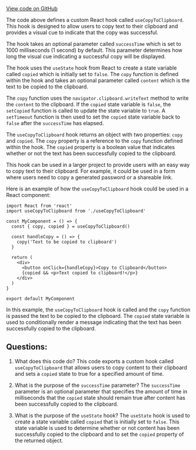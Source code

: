 [View code on GitHub](zoo-labs/zoo/blob/master/ui/src/hooks/useCopyToClipboard.ts)

The code above defines a custom React hook called `useCopyToClipboard`. This hook is designed to allow users to copy text to their clipboard and provides a visual cue to indicate that the copy was successful. 

The hook takes an optional parameter called `successTime` which is set to 1000 milliseconds (1 second) by default. This parameter determines how long the visual cue indicating a successful copy will be displayed. 

The hook uses the `useState` hook from React to create a state variable called `copied` which is initially set to `false`. The `copy` function is defined within the hook and takes an optional parameter called `content` which is the text to be copied to the clipboard. 

The `copy` function uses the `navigator.clipboard.writeText` method to write the `content` to the clipboard. If the `copied` state variable is `false`, the `setCopied` function is called to update the state variable to `true`. A `setTimeout` function is then used to set the `copied` state variable back to `false` after the `successTime` has elapsed. 

The `useCopyToClipboard` hook returns an object with two properties: `copy` and `copied`. The `copy` property is a reference to the `copy` function defined within the hook. The `copied` property is a boolean value that indicates whether or not the text has been successfully copied to the clipboard. 

This hook can be used in a larger project to provide users with an easy way to copy text to their clipboard. For example, it could be used in a form where users need to copy a generated password or a shareable link. 

Here is an example of how the `useCopyToClipboard` hook could be used in a React component:

```
import React from 'react'
import useCopyToClipboard from './useCopyToClipboard'

const MyComponent = () => {
  const { copy, copied } = useCopyToClipboard()

  const handleCopy = () => {
    copy('Text to be copied to clipboard')
  }

  return (
    <div>
      <button onClick={handleCopy}>Copy to Clipboard</button>
      {copied && <p>Text copied to clipboard!</p>}
    </div>
  )
}

export default MyComponent
``` 

In this example, the `useCopyToClipboard` hook is called and the `copy` function is passed the text to be copied to the clipboard. The `copied` state variable is used to conditionally render a message indicating that the text has been successfully copied to the clipboard.
## Questions: 
 1. What does this code do?
   This code exports a custom hook called `useCopyToClipboard` that allows users to copy content to their clipboard and sets a `copied` state to true for a specified amount of time.

2. What is the purpose of the `successTime` parameter?
   The `successTime` parameter is an optional parameter that specifies the amount of time in milliseconds that the `copied` state should remain true after content has been successfully copied to the clipboard.

3. What is the purpose of the `useState` hook?
   The `useState` hook is used to create a state variable called `copied` that is initially set to `false`. This state variable is used to determine whether or not content has been successfully copied to the clipboard and to set the `copied` property of the returned object.